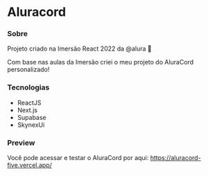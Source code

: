 # Aluracord

### Sobre
Projeto criado na Imersão React 2022 da @alura 🚀
<p>Com base nas aulas da Imersão criei o meu projeto do AluraCord personalizado!</p>

### Tecnologias

- ReactJS
- Next.js
- Supabase
- SkynexUi

### Preview

Você pode acessar e testar o AluraCord por aqui: https://aluracord-five.vercel.app/
